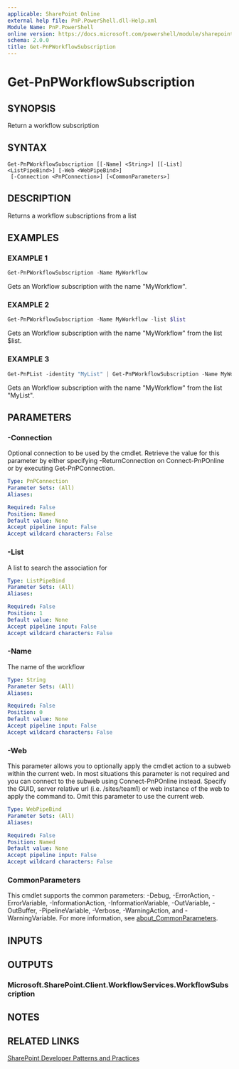 ```yaml
---
applicable: SharePoint Online
external help file: PnP.PowerShell.dll-Help.xml
Module Name: PnP.PowerShell
online version: https://docs.microsoft.com/powershell/module/sharepoint-pnp/get-pnpworkflowsubscription
schema: 2.0.0
title: Get-PnPWorkflowSubscription
---
```


# Get-PnPWorkflowSubscription

## SYNOPSIS
Return a workflow subscription

## SYNTAX

```
Get-PnPWorkflowSubscription [[-Name] <String>] [[-List] <ListPipeBind>] [-Web <WebPipeBind>]
 [-Connection <PnPConnection>] [<CommonParameters>]
```

## DESCRIPTION
Returns a workflow subscriptions from a list

## EXAMPLES

### EXAMPLE 1
```powershell
Get-PnPWorkflowSubscription -Name MyWorkflow
```

Gets an Workflow subscription with the name "MyWorkflow".

### EXAMPLE 2
```powershell
Get-PnPWorkflowSubscription -Name MyWorkflow -list $list
```

Gets an Workflow subscription with the name "MyWorkflow" from the list $list.

### EXAMPLE 3
```powershell
Get-PnPList -identity "MyList" | Get-PnPWorkflowSubscription -Name MyWorkflow
```

Gets an Workflow subscription with the name "MyWorkflow" from the list "MyList".

## PARAMETERS

### -Connection
Optional connection to be used by the cmdlet. Retrieve the value for this parameter by either specifying -ReturnConnection on Connect-PnPOnline or by executing Get-PnPConnection.

```yaml
Type: PnPConnection
Parameter Sets: (All)
Aliases:

Required: False
Position: Named
Default value: None
Accept pipeline input: False
Accept wildcard characters: False
```

### -List
A list to search the association for

```yaml
Type: ListPipeBind
Parameter Sets: (All)
Aliases:

Required: False
Position: 1
Default value: None
Accept pipeline input: False
Accept wildcard characters: False
```

### -Name
The name of the workflow

```yaml
Type: String
Parameter Sets: (All)
Aliases:

Required: False
Position: 0
Default value: None
Accept pipeline input: False
Accept wildcard characters: False
```

### -Web
This parameter allows you to optionally apply the cmdlet action to a subweb within the current web. In most situations this parameter is not required and you can connect to the subweb using Connect-PnPOnline instead. Specify the GUID, server relative url (i.e. /sites/team1) or web instance of the web to apply the command to. Omit this parameter to use the current web.

```yaml
Type: WebPipeBind
Parameter Sets: (All)
Aliases:

Required: False
Position: Named
Default value: None
Accept pipeline input: False
Accept wildcard characters: False
```

### CommonParameters
This cmdlet supports the common parameters: -Debug, -ErrorAction, -ErrorVariable, -InformationAction, -InformationVariable, -OutVariable, -OutBuffer, -PipelineVariable, -Verbose, -WarningAction, and -WarningVariable. For more information, see [about_CommonParameters](http://go.microsoft.com/fwlink/?LinkID=113216).

## INPUTS

## OUTPUTS

### Microsoft.SharePoint.Client.WorkflowServices.WorkflowSubscription

## NOTES

## RELATED LINKS

[SharePoint Developer Patterns and Practices](https://aka.ms/sppnp)